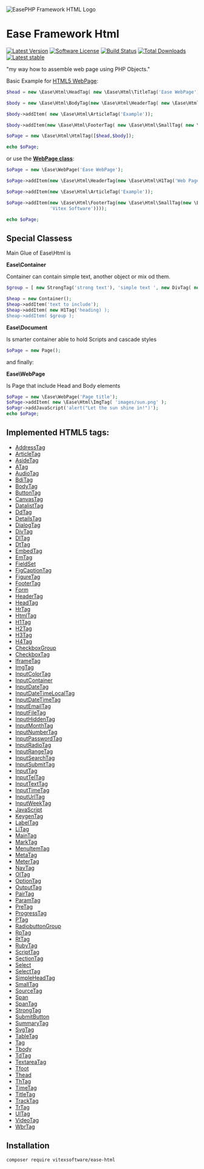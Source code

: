 ![EasePHP Framework HTML Logo](https://raw.githubusercontent.com/VitexSoftware/ease-html/master/project-logo.png "Project Logo")

Ease Framework Html 
===================

[![Latest Version](https://img.shields.io/github/release/VitexSoftware/ease-html.svg?style=flat-square)](https://github.com/VitexSoftware/ease-html/releases)
[![Software License](https://img.shields.io/badge/license-MIT-brightgreen.svg?style=flat-square)](https://github.com/VitexSoftware/ease-html/blob/master/LICENSE)
[![Build Status](https://img.shields.io/travis/VitexSoftware/ease-html/master.svg?style=flat-square)](https://travis-ci.org/vitexsoftware/ease-html)
[![Total Downloads](https://img.shields.io/packagist/dt/VitexSoftware/ease-html.svg?style=flat-square)](https://packagist.org/packages/vitexsoftware/ease-html)
[![Latest stable](https://img.shields.io/packagist/v/VitexSoftware/ease-html.svg?style=flat-square)](https://packagist.org/packages/vitexsoftware/ease-html)


 "my way how to assemble web page using PHP Objects."

Basic Example for [HTML5 WebPage](Examples/webpage.php):

```php
$head = new \Ease\Html\HeadTag( new \Ease\Html\TitleTag('Ease WebPage'));

$body = new \Ease\Html\BodyTag(new \Ease\Html\HeaderTag( new \Ease\Html\H1Tag('Web Page')));

$body->addItem( new \Ease\Html\ArticleTag('Example'));

$body->addItem(new \Ease\Html\FooterTag( new \Ease\Html\SmallTag( new \Ease\Html\ATag('v.s.cz','Vitex Software') ) ));

$oPage = new \Ease\Html\HtmlTag([$head,$body]);

echo $oPage;
```

or use the **[WebPage class](Examples/webpageClass.php)**:

```php
$oPage = new \Ease\WebPage('Ease WebPage');

$oPage->addItem(new \Ease\Html\HeaderTag(new \Ease\Html\H1Tag('Web Page')));

$oPage->addItem(new \Ease\Html\ArticleTag('Example'));

$oPage->addItem(new \Ease\Html\FooterTag(new \Ease\Html\SmallTag(new \Ease\Html\ATag('v.s.cz',
                'Vitex Software'))));

echo $oPage;

```


Special Classess
------------

Main Glue of Ease\Html is 


**Ease\Container**

Container can contain simple text,  another object or mix od them.

```php
$group = [ new StrongTag('strong text'), 'simple text ', new DivTag( new HrTag() ) ];

$heap = new Container();
$heap->addItem('text to include');
$heap->addItem( new H1Tag('heading) );
$heap->addItem( $group );
```

**Ease\Document**

Is smarter container able to hold Scripts and cascade styles

```php
$oPage = new Page();

```

and finally:

**Ease\WebPage**

Is Page that include Head and Body elements

```php
$oPage = new \Ease\WebPage('Page title');
$oPage->addItem( new \Ease\Html\ImgTag( 'images/sun.png' );
$oPagr->addJavaScript('alert("Let the sun shine in!")');
echo $oPage;
```


Implemented HTML5 tags:
-----------------------

 * [AddressTag](src/Ease/Html/AddressTag.php)
 * [ArticleTag](src/Ease/Html/ArticleTag.php)
 * [AsideTag](src/Ease/Html/AsideTag.php)
 * [ATag](src/Ease/Html/ATag.php)
 * [AudioTag](src/Ease/Html/AudioTag.php)
 * [BdiTag](src/Ease/Html/BdiTag.php)
 * [BodyTag](src/Ease/Html/BodyTag.php)
 * [ButtonTag](src/Ease/Html/ButtonTag.php)
 * [CanvasTag](src/Ease/Html/CanvasTag.php)
 * [DatalistTag](src/Ease/Html/DatalistTag.php)
 * [DdTag](src/Ease/Html/DdTag.php)
 * [DetailsTag](src/Ease/Html/DetailsTag.php)
 * [DialogTag](src/Ease/Html/DialogTag.php)
 * [DivTag](src/Ease/Html/DivTag.php)
 * [DlTag](src/Ease/Html/DlTag.php)
 * [DtTag](src/Ease/Html/DtTag.php)
 * [EmbedTag](src/Ease/Html/EmbedTag.php)
 * [EmTag](src/Ease/Html/EmTag.php)
 * [FieldSet](src/Ease/Html/FieldSet.php)
 * [FigCaptionTag](src/Ease/Html/FigCaptionTag.php)
 * [FigureTag](src/Ease/Html/FigureTag.php)
 * [FooterTag](src/Ease/Html/FooterTag.php)
 * [Form](src/Ease/Html/Form.php)
 * [HeaderTag](src/Ease/Html/HeaderTag.php)
 * [HeadTag](src/Ease/Html/HeadTag.php)
 * [HrTag](src/Ease/Html/HrTag.php)
 * [HtmlTag](src/Ease/Html/HtmlTag.php)
 * [H1Tag](src/Ease/Html/H1Tag.php)
 * [H2Tag](src/Ease/Html/H2Tag.php)
 * [H3Tag](src/Ease/Html/H3Tag.php)
 * [H4Tag](src/Ease/Html/H4Tag.php)
 * [CheckboxGroup](src/Ease/Html/CheckboxGroup.php)
 * [CheckboxTag](src/Ease/Html/CheckboxTag.php)
 * [IframeTag](src/Ease/Html/IframeTag.php)
 * [ImgTag](src/Ease/Html/ImgTag.php)
 * [InputColorTag](src/Ease/Html/InputColorTag.php)
 * [InputContainer](src/Ease/Html/InputContainer.php)
 * [InputDateTag](src/Ease/Html/InputDateTag.php)
 * [InputDateTimeLocalTag](src/Ease/Html/InputDateTimeLocalTag.php)
 * [InputDateTimeTag](src/Ease/Html/InputDateTimeTag.php)
 * [InputEmailTag](src/Ease/Html/InputEmailTag.php)
 * [InputFileTag](src/Ease/Html/InputFileTag.php)
 * [InputHiddenTag](src/Ease/Html/InputHiddenTag.php)
 * [InputMonthTag](src/Ease/Html/InputMonthTag.php)
 * [InputNumberTag](src/Ease/Html/InputNumberTag.php)
 * [InputPasswordTag](src/Ease/Html/InputPasswordTag.php)
 * [InputRadioTag](src/Ease/Html/InputRadioTag.php)
 * [InputRangeTag](src/Ease/Html/InputRangeTag.php)
 * [InputSearchTag](src/Ease/Html/InputSearchTag.php)
 * [InputSubmitTag](src/Ease/Html/InputSubmitTag.php)
 * [InputTag](src/Ease/Html/InputTag.php)
 * [InputTelTag](src/Ease/Html/InputTelTag.php)
 * [InputTextTag](src/Ease/Html/InputTextTag.php)
 * [InputTimeTag](src/Ease/Html/InputTimeTag.php)
 * [InputUrlTag](src/Ease/Html/InputUrlTag.php)
 * [InputWeekTag](src/Ease/Html/InputWeekTag.php)
 * [JavaScript](src/Ease/Html/JavaScript.php)
 * [KeygenTag](src/Ease/Html/KeygenTag.php)
 * [LabelTag](src/Ease/Html/LabelTag.php)
 * [LiTag](src/Ease/Html/LiTag.php)
 * [MainTag](src/Ease/Html/MainTag.php)
 * [MarkTag](src/Ease/Html/MarkTag.php)
 * [MenuItemTag](src/Ease/Html/MenuItemTag.php)
 * [MetaTag](src/Ease/Html/MetaTag.php)
 * [MeterTag](src/Ease/Html/MeterTag.php)
 * [NavTag](src/Ease/Html/NavTag.php)
 * [OlTag](src/Ease/Html/OlTag.php)
 * [OptionTag](src/Ease/Html/OptionTag.php)
 * [OutputTag](src/Ease/Html/OutputTag.php)
 * [PairTag](src/Ease/Html/PairTag.php)
 * [ParamTag](src/Ease/Html/ParamTag.php)
 * [PreTag](src/Ease/Html/PreTag.php)
 * [ProgressTag](src/Ease/Html/ProgressTag.php)
 * [PTag](src/Ease/Html/PTag.php)
 * [RadiobuttonGroup](src/Ease/Html/RadiobuttonGroup.php)
 * [RpTag](src/Ease/Html/RpTag.php)
 * [RtTag](src/Ease/Html/RtTag.php)
 * [RubyTag](src/Ease/Html/RubyTag.php)
 * [ScriptTag](src/Ease/Html/ScriptTag.php)
 * [SectionTag](src/Ease/Html/SectionTag.php)
 * [Select](src/Ease/Html/Select.php)
 * [SelectTag](src/Ease/Html/SelectTag.php)
 * [SimpleHeadTag](src/Ease/Html/SimpleHeadTag.php)
 * [SmallTag](src/Ease/Html/SmallTag.php)
 * [SourceTag](src/Ease/Html/SourceTag.php)
 * [Span](src/Ease/Html/Span.php)
 * [SpanTag](src/Ease/Html/SpanTag.php)
 * [StrongTag](src/Ease/Html/StrongTag.php)
 * [SubmitButton](src/Ease/Html/SubmitButton.php)
 * [SummaryTag](src/Ease/Html/SummaryTag.php)
 * [SvgTag](src/Ease/Html/SvgTag.php)
 * [TableTag](src/Ease/Html/TableTag.php)
 * [Tag](src/Ease/Html/Tag.php)
 * [Tbody](src/Ease/Html/Tbody.php)
 * [TdTag](src/Ease/Html/TdTag.php)
 * [TextareaTag](src/Ease/Html/TextareaTag.php)
 * [Tfoot](src/Ease/Html/Tfoot.php)
 * [Thead](src/Ease/Html/Thead.php)
 * [ThTag](src/Ease/Html/ThTag.php)
 * [TimeTag](src/Ease/Html/TimeTag.php)
 * [TitleTag](src/Ease/Html/TitleTag.php)
 * [TrackTag](src/Ease/Html/TrackTag.php)
 * [TrTag](src/Ease/Html/TrTag.php)
 * [UlTag](src/Ease/Html/UlTag.php)
 * [VideoTag](src/Ease/Html/VideoTag.php)
 * [WbrTag](src/Ease/Html/WbrTag.php)

Installation
------------


```
composer require vitexsoftware/ease-html
```

